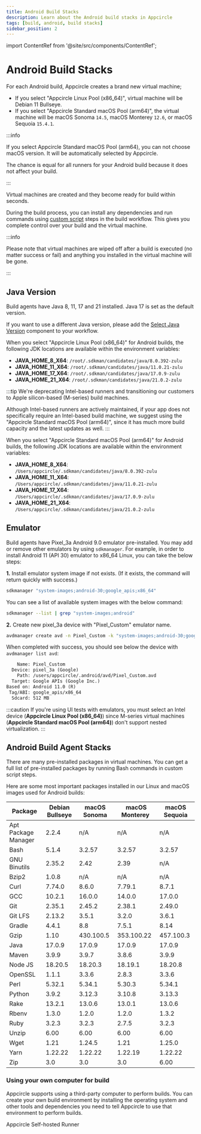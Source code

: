 ```yaml
---
title: Android Build Stacks
description: Learn about the Android build stacks in Appcircle
tags: [build, android, build stacks]
sidebar_position: 2
---
```


import ContentRef from '@site/src/components/ContentRef';

# Android Build Stacks

For each Android build, Appcircle creates a brand new virtual machine;

- If you select "Appcircle Linux Pool (x86_64)", virtual machine will be Debian 11 Bullseye.
- If you select "Appcircle Standard macOS Pool (arm64)", the virtual machine will be macOS Sonoma `14.5`, macOS Monterey `12.6`, or macOS Sequoia `15.4.1`.

:::info

If you select Appcircle Standard macOS Pool (arm64), you can not choose macOS version. It will be automatically selected by Appcircle.

The chance is equal for all runners for your Android build because it does not affect your build.

:::

Virtual machines are created and they become ready for build within seconds.

During the build process, you can install any dependencies and run commands using [custom script](/workflows/common-workflow-steps/custom-script) steps in the build workflow. This gives you complete control over your build and the virtual machine.

:::info

Please note that virtual machines are wiped off after a build is executed (no matter success or fail) and anything you installed in the virtual machine will be gone.

:::

## Java Version

Build agents have Java 8, 11, 17 and 21 installed. Java 17 is set as the default version.

If you want to use a different Java version, please add the [Select Java Version](/workflows/common-workflow-steps/select-java-version) component to your workflow.

When you select "Appcircle Linux Pool (x86_64)" for Android builds, the following JDK locations are available within the environment variables:

- **JAVA_HOME_8_X64**: `/root/.sdkman/candidates/java/8.0.392-zulu`
- **JAVA_HOME_11_X64**: `/root/.sdkman/candidates/java/11.0.21-zulu`
- **JAVA_HOME_17_X64**: `/root/.sdkman/candidates/java/17.0.9-zulu`
- **JAVA_HOME_21_X64**: `/root/.sdkman/candidates/java/21.0.2-zulu`

:::tip
We're deprecating Intel-based runners and transitioning our customers to Apple silicon-based (M-series) build machines.

Although Intel-based runners are actively maintained, if your app does not specifically require an Intel-based build machine, we suggest using the "Appcircle Standard macOS Pool (arm64)", since it has much more build capacity and the latest updates as well.
:::

When you select "Appcircle Standard macOS Pool (arm64)" for Android builds, the following JDK locations are available within the environment variables:

- **JAVA_HOME_8_X64**: `/Users/appcircle/.sdkman/candidates/java/8.0.392-zulu`
- **JAVA_HOME_11_X64**: `/Users/appcircle/.sdkman/candidates/java/11.0.21-zulu`
- **JAVA_HOME_17_X64**: `/Users/appcircle/.sdkman/candidates/java/17.0.9-zulu`
- **JAVA_HOME_21_X64**: `/Users/appcircle/.sdkman/candidates/java/21.0.2-zulu`

## Emulator

Build agents have Pixel_3a Android 9.0 emulator pre-installed. You may add or remove other emulators by using `sdkmanager`.
For example, in order to install Android 11 (API 30) emulator to x86_64 Linux, you can take the below steps:

**1.** Install emulator system image if not exists. (If it exists, the command will return quickly with success.)

```bash
sdkmanager "system-images;android-30;google_apis;x86_64"
```

You can see a list of available system images with the below command:

```bash
sdkmanager --list | grep "system-images;android"
```

**2.** Create new pixel_3a device with "Pixel_Custom" emulator name.

```bash
avdmanager create avd -n Pixel_Custom -k "system-images;android-30;google_apis;x86_64" -c 512M -d pixel_3a
```

When completed with success, you should see below the device with `avdmanager list avd`:

```txt
    Name: Pixel_Custom
  Device: pixel_3a (Google)
    Path: /users/appcircle/.android/avd/Pixel_Custom.avd
  Target: Google APIs (Google Inc.)
Based on: Android 11.0 (R)
 Tag/ABI: google_apis/x86_64
  Sdcard: 512 MB
```

:::caution
If you're using UI tests with emulators, you must select an Intel device (**Appcircle Linux Pool (x86_64)**) since M-series virtual machines (**Appcircle Standard macOS Pool (arm64)**) don't support nested virtualization.
:::

## Android Build Agent Stacks

There are many pre-installed packages in virtual machines. You can get a full list of pre-installed packages by running Bash commands in custom script steps.

Here are some most important packages installed in our Linux and macOS images used for Android builds:

| Package             | Debian Bullseye | macOS Sonoma |  macOS Monterey | macOS Sequoia |
| ------------------- | --------------- | -------------- | ----------------- | ---|
| Apt Package Manager | 2.2.4           | n/A            | n/A               | n/A |
| Bash                | 5.1.4           | 3.2.57         | 3.2.57            | 3.2.57 |
| GNU Binutils        | 2.35.2          | 2.42           | 2.39              | n/A |
| Bzip2               | 1.0.8           | n/A            | n/A               | n/A |
| Curl                | 7.74.0          | 8.6.0          | 7.79.1            | 8.7.1 |
| GCC                 | 10.2.1          | 16.0.0         | 14.0.0            | 17.0.0  |
| Git                 | 2.35.1          | 2.45.2         | 2.38.1            | 2.49.0 |
| Git LFS             | 2.13.2          | 3.5.1          | 3.2.0             | 3.6.1 |
| Gradle              | 4.4.1           | 8.8            | 7.5.1             | 8.14 |
| Gzip                | 1.10            | 430.100.5      | 353.100.22        | 457.100.3 |
| Java                | 17.0.9          | 17.0.9         | 17.0.9            | 17.0.9 |
| Maven               | 3.9.9           | 3.9.7          | 3.8.6             | 3.9.9 |
| Node JS             | 18.20.5         | 18.20.3        | 18.19.1           | 18.20.8 |
| OpenSSL             | 1.1.1           | 3.3.6          | 2.8.3             | 3.3.6 |
| Perl                | 5.32.1          | 5.34.1         | 5.30.3            | 5.34.1 |
| Python              | 3.9.2           | 3.12.3         | 3.10.8            | 3.13.3 |
| Rake                | 13.2.1          | 13.0.6         | 13.0.1            | 13.0.6 |
| Rbenv               | 1.3.0           | 1.2.0          | 1.2.0             | 1.3.2 |
| Ruby                | 3.2.3           | 3.2.3          | 2.7.5             | 3.2.3 |
| Unzip               | 6.00            | 6.00           | 6.00              | 6.00 |
| Wget                | 1.21            | 1.24.5         | 1.21              | 1.25.0 |
| Yarn                | 1.22.22         | 1.22.22        | 1.22.19           | 1.22.22 |
| Zip                 | 3.0             | 3.0            | 3.0               | 6.00 |

### Using your own computer for build

Appcircle supports using a third-party computer to perform builds. You can create your own build environment by installing the operating system and other tools and dependencies you need to tell Appcircle to use that environment to perform builds.

<ContentRef url="/self-hosted-appcircle/self-hosted-runner">
Appcircle Self-hosted Runner
</ContentRef>
